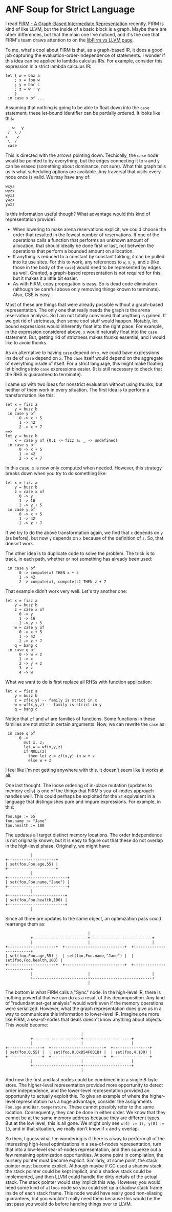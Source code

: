 # ANF Soup for Strict Language

I read [FIRM - A Graph-Based Intermediate Representation](https://citeseerx.ist.psu.edu/viewdoc/download?doi=10.1.1.716.5826&rep=rep1&type=pdf)
recently. FIRM is kind of like LLVM, but the inside of a basic block is a
graph. Maybe there are other differences, but that the main one I've noticed,
and it's the one that FIRM's team draws attention to on the
[libFirm vs LLVM page](https://pp.ipd.kit.edu/firm/LLVM.html).

To me, what's cool about FIRM is that, as a graph-based IR, it does a good
job capturing the evaluation-order-independence of statements. I wonder if
this idea can be applied to lambda calculus IRs. For example, consider
this expression in a strict lambda calculus IR:

    let { w = baz a
        ; x = foo w
        ; y = bar c
        ; z = w + y
        }
     in case x of ...

Assuming that nothing is going to be able to float down into the `case`
statement, these let-bound identifier can be partially ordered. It looks
like this:

       w   y
     /  \ /
    x    z
     \  /
     case

This is directed with the arrows pointing down. Techically, the `case` node
would be pointed to by everything, but the edges connecting it to `w` and `y`
can be erased (something about dominance, not sure). What this graph
tells us is what scheduling options are available. Any traversal that visits
every node once is valid. We may have any of:

    wxyz
    wyzx
    wyxz
    ywzx
    ywxz

Is this information useful though? What advantage would this kind of
representation provide?

* When lowering to make arena reservations explicit, we could choose the order
  that resulted in the fewest number of reservations. If one of the operations
  calls a function that performs an unknown amount of allocation, that should
  ideally be done first or last, not between the operations that perform a
  bounded amount on allocation.
* If anything is reduced to a constant by constant folding, it can be pulled
  into its use sites. For this to work, any references to `w`, `x`, `y`, and
  `z` (like those in the body of the `case`) would need to be represented by
  edges as well. Granted, a graph-based representation is not required for
  this, but it makes it a little bit easier.
* As with FIRM, copy propogation is easy. So is dead code elimination (although
  be careful above only removing things known to terminate). Also, CSE is
  easy.

Most of these are things that were already possible without a graph-based
representation. The only one that really needs the graph is the arena
reservation analysis. So I am not totally convinced that anything is gained.
If we got rid of strictness, then some cool stuff would happen. Notably,
let bound expressions would inherently float into the right place. For example,
in the expression considered above, `x` would naturally float into the
`case` statement. But, getting rid of strictness makes thunks essential, and
I would like to avoid thunks. 

As an alternative to having `case` depend on `x`, we could have expressions
inside of `case` depend on `x`. The `case` itself would depend on the
aggregate of everything inside of itself. For a strict language, this
might make floating let bindings into `case` expressions easier.
(It is still necessary to check that the RHS is guaranteed to terminate).

I came up with two ideas for nonstrict evaluation without using thunks,
but neither of them work in every situation. The first idea is to perform
a transformation like this:

    let x = fizz a
        y = buzz b
     in case y of
          0 -> x + 5
          1 -> 42
          2 -> x + 7
    ==>
    let y = buzz b
        x = case y of {0,1 -> fizz a; _ -> undefined}
     in case y of
          0 -> x + 5
          1 -> 42
          2 -> x + 7

In this case, `x` is now only computed when needed. However, this strategy
breaks down when you try to do something like:

    let x = fizz a
        y = buzz b
        z = case x of
          0 -> y
          1 -> 16
          2 -> y + 5
     in case y of
          0 -> x + 5
          1 -> 42
          2 -> z + 7

If we try to do the above transformation again, we find that `x` depends on
`y` (as before), but now `y` depends on `x` because of the definition of `z`.
So, that doesn't work.

The other idea is to duplicate code to solve the problem. The trick is to
track, in each path, whether or not something has already been used:

     in case y of
          0 -> compute(x) THEN x + 5
          1 -> 42
          2 -> compute(x), compute(z) THEN z + 7

That example didn't work very well. Let's try another one:

    let x = fizz a
        y = buzz b
        z = case x of
          0 -> y
          1 -> 16
          2 -> y + 5
        w = case y of
          0 -> x + 5
          1 -> 42
          2 -> z + 7
        q = bang c
     in case q of
          0 -> w + z
          1 -> x
          2 -> y + z
          3 -> z
          4 -> w

What we want to do is first replace all RHSs with function application:

    let x = fizz a
        y = buzz b
        z = zf(x,y) -- family is strict in x
        w = wf(x,y,z) -- family is strict in y
        q = bang c

Notice that `zf` and `wf` are families of functions. Some functions in
these families are not strict in certain arguments. Now, we can rewrite
the `case` as:

     in case q of
          0 ->
            mut x, z;
            let w = wf(x,y,z)
            if NULL(z)
              then let z = zf(x,y) in w + z
              else w + z

I feel like I'm not getting anywhere with this. It doesn't seem like it
works at all.

One last thought. The loose ordering of in-place mutation (updates to
memory cells) is one of the things that FIRM's sea-of-nodes approach handles
well. This could perhaps be exploited for the `ST` equivalent in a language
that distinguishes pure and impure expressions. For example, in this:

    foo.age := 55
    foo.name := "Jane"
    foo.health := 100
    

The updates all target distinct memory locations. The order independence is
not originally known, but it is easy to figure out that these do not overlap
in the high-level phase. Originally, we might have:

               |
    +---------------------+
    | set(foo,Foo.age,55) |
    +---------------------+
               |
    +--------------------------+
    | set(foo,Foo.name,"Jane") |
    +--------------------------+
               |
    +-------------------------+
    | set(foo,Foo.health,100) |
    +-------------------------+
               |

Since all three are updates to the same object, an optimization pass could
rearrange them as:

                                        |
               +------------------------+---------------------------+
               |                        |                           |
    +---------------------+  +--------------------------+  +-------------------------+
    | set(foo,Foo.age,55) |  | set(foo,Foo.name,"Jane") |  | set(foo,Foo.health,100) |
    +---------------------+  +--------------------------+  +-------------------------+
               |                        |                           |
               +------------------------+---------------------------+
                                        |

The bottom is what FIRM calls a "Sync" node. In the high-level IR, there
is nothing powerful that we can do as a result of this decomposition.
Any kind of "redundant set-get analysis" would work even if the memory
operations were serialized. However, what the graph representation does
give us in a way to communicate this information to lower-level IR.
Imagine one more like FIRM, a sea-of-nodes that deals doesn't know anything
about objects. This would become:
    
                                     |
               +---------------------+---------------------+
               |                     |                     |
    +---------------+  +-----------------------+  +----------------+
    | set(foo,0,55) |  | set(foo,8,0xD54F001B) |  | set(foo,4,100) |
    +---------------+  +-----------------------+  +----------------+
               |                     |                     |
               +---------------------+---------------------+
                                     |

And now the first and last nodes could be combined into a single 8-byte store.
The higher-level representation provided more opportunity to detect order
independence, and the lower-level representation provided an opportunity
to actually exploit this. To give an example of where the higher-level
representation has a huge advantage, consider the assignments `Foo.age`
and `Bar.temperature`. These cannot possibly refer to the same location.
Consequently, they can be done in either order. We know that they cannot
be at the same memory address because they are different types. But at the
low level, this is all gone. We might only see `x[4] := 17, y[8] := 13`,
and in that situation, we really don't know if `x` and `y` overlap.

So then, I guess what I'm wondering is if there is a way to perform
all of the interesting high-level optimizations in a sea-of-nodes
representation, turn that into a low-level sea-of-nodes representation,
and then squeeze out a few remaining optimization opportunities. At
some point in compilation, the nursery pointer must become explicit.
Similarly, at some point, the stack pointer must become explicit. Although
maybe if GC used a shadow stack, the stack pointer could be kept implicit,
and a shadow stack could be implemented, and then LLVM could handle the
dirty details of the actual stack. The stack pointer would stay implicit
this way. However, you would need some kind of `alloca` node so you could
set up a shadow stack frame inside of each stack frame. This node would
have really good non-aliasing guarantees, but you wouldn't really need
them because this would be the last pass you would do before handing
things over to LLVM.
